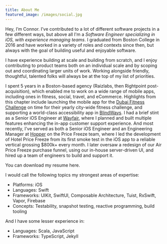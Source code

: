 ```yaml
---
title: About Me
featured_image: /images/social.jpg
---
```


Hey, I’m Connor. I’ve contributed to a lot of different software projects in a few different ways, but above all I'm a *Software Engineer specializing in iOS, with experience managing teams*. I graduated from Boston College in 2016 and have worked in a variety of roles and contexts since then, but always with the goal of building useful and enjoyable software. 

I have experience building at scale and building from scratch, and I enjoy contributing to product teams both on an individual scale and by scoping out and coordinating larger units of work. Working alongside friendly, thoughtful, talented folks will always be at the top of my list of priorities. 

I spent 5 years in a Boston-based agency (Raizlabs, then Rightpoint post-acquisition), which enabled me to work on a wide range of mobile apps, including ones in fitness, social, travel, and eCommerce. Highlights from this chapter include launching the mobile app for the [Dubai Fitness Challenge](https://www.dubaifitnesschallenge.com) on time for their yearly city-wide fitness challenge, and supporting a world-class accessibility app in [BlindWays](https://apps.apple.com/us/app/blindways-bus-stop-navigation/id1146615175). I had a brief stint as a Senior iOS Engineer at [Wayfair](https://www.wayfair.com), where I planned and built multiple features enhancing the in-app customer support experience. And most recently, I've served as both a Senior iOS Engineer and an Engineering Manager at [Hopper](https://hopper.com) on the Price Freeze team, where I led the development of Hotel Price Freeze from its first smoke test in the iOS app to a reliable vertical grossing $800k+ every month. I later oversaw a redesign of our Air Price Freeze purchase funnel, using our in-house server-driven UI, and hired up a team of engineers to build and support it. 

You can download my resume here.

I would call the following topics my strongest areas of expertise:
* Platforms: iOS
* Languages: Swift
* Frameworks: UIKit, SwiftUI, Composable Architecture, Tuist, RxSwift, Vapor, Firebase
* Concepts: Testability, snapshot testing, reactive programming, build tooling

And I have some lesser experience in:
* Languages: Scala, JavaScript
* Frameworks: TypeScript, Jekyll
